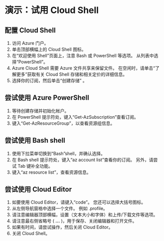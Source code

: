 # <a name="demonstration-experiment-with-the-cloud-shell"></a>演示：试用 Cloud Shell

## <a name="configure-the-cloud-shell"></a>配置 Cloud Shell

1. 访问 Azure 门户。
2. 单击顶部横幅上的 Cloud Shell 图标。
3. 在“欢迎使用 Shell”页面上，注意 Bash 或 PowerShell 等选项。 从列表中选择“PowerShell”。
4. Azure Cloud Shell 需要 Azure 文件共享来保留文件。 在空闲时，请单击“了解更多”获取有关 Cloud Shell 存储和相关定价的详细信息。
5. 选择你的订阅，然后单击“创建存储” 。 

## <a name="experiment-with-azure-powershell"></a>尝试使用 Azure PowerShell

1. 等待创建存储并初始化帐户。
2. 在 PowerShell 提示符处，键入“Get-AzSubscription”查看订阅。
3. 键入“Get-AzResourceGroup”，以查看资源组信息。

## <a name="experiment-with-the-bash-shell"></a>尝试使用 Bash shell

1. 使用下拉菜单切换到“Bash”shell，并确认选择。
2. 在 Bash shell 提示符处，键入“az account list”查看你的订阅。 另外，请尝试 Tab 键补全功能。 
3. 键入“az resource list”，查看资源信息。

## <a name="experiment-with-the-cloud-editor"></a>尝试使用 Cloud Editor

1. 如要使用 Cloud Editor，请键入“code”。 您还可以选择大括号图标。 
2. 从左侧导航窗格中选择一个文件。 例如 .profile。
3. 请注意编辑器顶部横幅，设置（文本大小和字体）和上传/下载文件等选项。
4. 请注意最右侧省略号 ( **...** )，用于保存、关闭编辑器和打开文件。
5. 如果有时间，请尝试操作，然后关闭 Cloud Editor。 
6. 关闭 Cloud Shell。